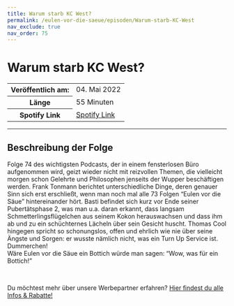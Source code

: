 ```yaml
---
title: Warum starb KC West?
permalink: /eulen-vor-die-saeue/episoden/Warum-starb-KC-West
nav_exclude: true
nav_order: 75
---
```


# Warum starb KC West?
<table class="resp-table dcf-table dcf-table-responsive dcf-table-bordered dcf-table-striped dcf-w-100%">
                    <tbody>
                        <tr>
                            <th scope="row">Veröffentlich am:</th>
                            <td data-label="Veröffentlich am:">04. Mai 2022</td>
                        </tr>
                        <tr>
                            <th scope="row">Länge </th>
                            <td data-label="Länge ">55 Minuten</td>
                        </tr><tr>
                                <th scope="row">Spotify Link</th>
                                <td data-label="Spotify Link"><a href="https://open.spotify.com/episode/6EPsqNwQuEjirIvKrQXrxy">Spotify Link</a></td>
                            </tr></tbody>
                </table>

***

## Beschreibung der Folge

<div>
<p>Folge 74 des wichtigsten Podcasts, der in einem fensterlosen Büro aufgenommen wird, geizt wieder nicht mit reizvollen Themen, die vielleicht morgen schon Gelehrte und Philosophen jenseits der Wupper beschäftigen werden. Frank Tonmann berichtet unterschiedliche Dinge, deren genauer Sinn sich erst erschließt, wenn man noch mal alle 73 Folgen “Eulen vor die Säue” hintereinander hört. Basti befindet sich kurz vor Ende seiner Pubertätsphase 2, was man u.a. daran erkannt, dass langsam Schmetterlingsflügelchen aus seinem Kokon herauswachsen und dass ihm ab und zu ein schüchternes Lächeln über sein Gesicht huscht. Thomas Cool hingegen spricht so schonungslos, offen und ehrlich wie nie über seine Ängste und Sorgen: er wusste nämlich nicht, was ein Turn Up Service ist. Dummerchen!<br/>Wäre Eulen vor die Säue ein Bottich würde man sagen: “Wow, was für ein Bottich!”</p><br/><p>Du möchtest mehr über unsere Werbepartner erfahren? <a href="https://linktr.ee/EulenvordieSaeue" rel="nofollow">Hier findest du alle Infos &amp; Rabatte!</a></p>  
</div>

